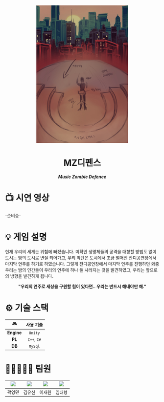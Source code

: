 <p align="center">
  <img src="image/Main.jpg" width="300" height=""/>
</p>

<div align="center">
  <h1>MZ디펜스</h1>
  <h5>Music Zombie Defence</h5>
</div>

# 📺 시연 영상
-준비중-

# 💡 게임 설명
 현재 우리의 세계는 위험에 빠졌습니다. 미확인 생명체들의 공격을 대항할 방법도 없이 도시는 밤의 도시로 변질 되어가고, 우리 악단은 도시에서 조금 떨어진 잔디공연장에서 마지막 연주를 하기로 하였습니다. 그렇게 잔디공연장에서 마지막 연주를 진행하던 와중 우리는 밤의 인간들이 우리의 연주에 하나 둘 사라지는 것을 발견하였고, 우리는 앞으로의 방향을 발견하게 됩니다.
 <br> <div align="center"> **"우리의 연주로 세상을 구원할 힘이 있다면.. 우리는 반드시 해내야만 해."** </div>

# ⚙ 기술 스택 
| 🎮 | 사용 기술|
|:-----------:|:-----------:|
| **Engine** | ``Unity`` |
| **PL** | `C++`, `C#` |
| **DB** | `MySql` |

# 👨🏼‍🤝‍👨🏼 팀원

| <img width=150 src="#" /> | <img width=150 src="#" /> | <img width=150 src="#" /> | <img width=150 src="#" /> |
|:--------------------------:|:--------------------------:|:--------------------------:|:--------------------------:|
| 곽영민 | 김유신 | 이재원 | 임태형 |
